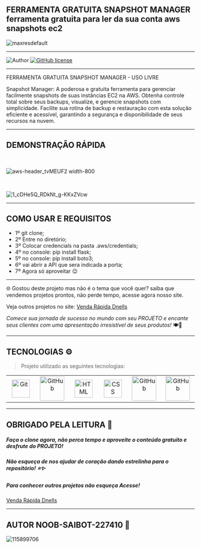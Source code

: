 ## **FERRAMENTA GRATUITA SNAPSHOT MANAGER ferramenta gratuita para ler da sua conta aws snapshots ec2**

![maxresdefault](https://github.com/Noob-Saibot-227410/ferramenta-gratuita-aws-leitura-de-snapshots-ec2/assets/115899706/7b01e03e-1e84-4e32-9a8a-7a378272954c)

<hr>

![Author](https://img.shields.io/badge/author-%40NOOB_SAIBOT_22742410-blue.svg)
[![GitHub license](https://img.shields.io/github/license/nauvalazhar/my-login.svg)](https://github.com/nauvalazhar/my-login/blob/master/LICENSE)


<hr>

FERRAMENTA GRATUITA SNAPSHOT MANAGER - USO LIVRE

Snapshot Manager: A poderosa e gratuita ferramenta para gerenciar facilmente snapshots de suas instâncias EC2 na AWS. Obtenha controle total sobre seus backups, visualize, e gerencie snapshots com simplicidade. Facilite sua rotina de backup e restauração com esta solução eficiente e acessível, garantindo a segurança e disponibilidade de seus recursos na nuvem.
<hr>

## **DEMONSTRAÇÃO RÁPIDA**

<br>

![aws-header_tvMEUF2 width-800](https://github.com/Noob-Saibot-227410/ferramenta-gratuita-aws-leitura-de-snapshots-ec2/assets/115899706/9a5cbecb-50ae-44db-a232-7528c177ee23)

<br>

![1_cDHe5Q_RDkNt_g-KKxZVcw](https://github.com/Noob-Saibot-227410/ferramenta-gratuita-aws-leitura-de-snapshots-ec2/assets/115899706/f623fba8-6d1d-443a-9273-f9285a5295cd)

<hr>

## **COMO USAR E REQUISITOS**

- 1º git clone;
- 2º Entre no diretório;
- 3º Colocar credencials na pasta .aws/credentials;
- 4º no console: pip install flask;
- 5º no console: pip install boto3;
- 6º vai abrir a API que sera indicada a porta;
- 7º Agora só aproveitar 😉

<hr>

🌐 Gostou deste projeto mas não é o tema que você quer? saiba que vendemos projetos prontos, não perde tempo, acesse agora nosso site.

<p> Veja outros projetos no site: <a href = https://venda-rapida-dnells.web.app/ target="_blank"> Venda Rápida Dnells</a> <p>

*Comece sua jornada de sucesso no mundo com seu PROJETO e encante seus clientes com uma apresentação irresistível de seus produtos!* 🍽️🎉

<hr>

## TECNOLOGIAS ⚙️

> Projeto utilizado as seguintes tecnologias:

<table>
  <tr>
    <td align="center" width="96">
      <img src="https://user-images.githubusercontent.com/25181517/192108372-f71d70ac-7ae6-4c0d-8395-51d8870c2ef0.png" width="48" height="48" alt="Git" />
      <br>
    </td>
    <td align="center" width="96">
      <img src="https://techstack-generator.vercel.app/github-icon.svg" width="65" height="65" alt="GitHub" />
      <br>
    </td>
    <td align="center" width="96">
      <img src="https://skillicons.dev/icons?i=html" width="48" height="48" alt="HTML" />
      <br>
    </td>
    <td align="center" width="96">
      <img src="https://skillicons.dev/icons?i=css" width="48" height="48" alt="CSS" />
      <br>
    </td>
      <td align="center" width="96">
      <img src="https://techstack-generator.vercel.app/aws-icon.svg" width="65" height="65" alt="GitHub" />
      <br>
    </td>
          <td align="center" width="96">
      <img src="https://techstack-generator.vercel.app/python-icon.svg" width="65" height="65" alt="GitHub" />
      <br>
    </td>
  </tr>
</table>
 
 <hr>

## OBRIGADO PELA LEITURA 📒

##### Faça o clone agora, não perca tempo e aproveite o conteúdo gratuito e desfrute do PROJETO!

##### Não esqueça de nos ajudar de coração dando estrelinha para o repositório! ⭐✨

##### Para conhecer outros projetos não esqueça Acesse!

<a href = https://venda-rapida-dnells.web.app/ target="_blank"> Venda Rápida Dnells</a>

<hr>

## AUTOR NOOB-SAIBOT-227410 📒

![115899706](https://github.com/Noob-Saibot-227410/website-gratuito-IA-support-para-equipamentos/assets/115899706/875bbbe4-18ba-4bae-8943-9f54af0b4e8d)
